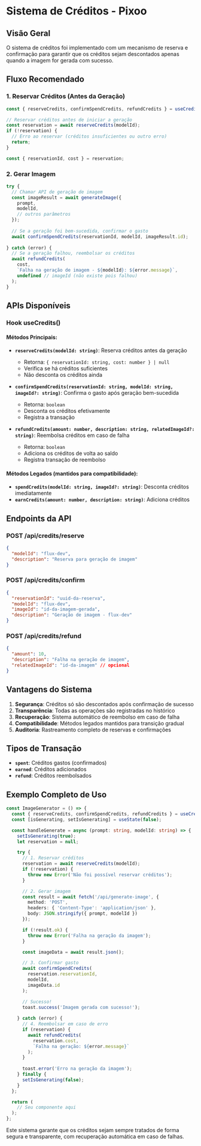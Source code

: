 # Sistema de Créditos - Pixoo

## Visão Geral

O sistema de créditos foi implementado com um mecanismo de reserva e confirmação para garantir que os créditos sejam descontados apenas quando a imagem for gerada com sucesso.

## Fluxo Recomendado

### 1. Reservar Créditos (Antes da Geração)

```typescript
const { reserveCredits, confirmSpendCredits, refundCredits } = useCredits();

// Reservar créditos antes de iniciar a geração
const reservation = await reserveCredits(modelId);
if (!reservation) {
  // Erro ao reservar (créditos insuficientes ou outro erro)
  return;
}

const { reservationId, cost } = reservation;
```

### 2. Gerar Imagem

```typescript
try {
  // Chamar API de geração de imagem
  const imageResult = await generateImage({
    prompt,
    modelId,
    // outros parâmetros
  });
  
  // Se a geração foi bem-sucedida, confirmar o gasto
  await confirmSpendCredits(reservationId, modelId, imageResult.id);
  
} catch (error) {
  // Se a geração falhou, reembolsar os créditos
  await refundCredits(
    cost, 
    `Falha na geração de imagem - ${modelId}: ${error.message}`,
    undefined // imageId (não existe pois falhou)
  );
}
```

## APIs Disponíveis

### Hook useCredits()

#### Métodos Principais:

- **`reserveCredits(modelId: string)`**: Reserva créditos antes da geração
  - Retorna: `{ reservationId: string, cost: number } | null`
  - Verifica se há créditos suficientes
  - Não desconta os créditos ainda

- **`confirmSpendCredits(reservationId: string, modelId: string, imageId?: string)`**: Confirma o gasto após geração bem-sucedida
  - Retorna: `boolean`
  - Desconta os créditos efetivamente
  - Registra a transação

- **`refundCredits(amount: number, description: string, relatedImageId?: string)`**: Reembolsa créditos em caso de falha
  - Retorna: `boolean`
  - Adiciona os créditos de volta ao saldo
  - Registra transação de reembolso

#### Métodos Legados (mantidos para compatibilidade):

- **`spendCredits(modelId: string, imageId?: string)`**: Desconta créditos imediatamente
- **`earnCredits(amount: number, description: string)`**: Adiciona créditos

## Endpoints da API

### POST /api/credits/reserve
```json
{
  "modelId": "flux-dev",
  "description": "Reserva para geração de imagem"
}
```

### POST /api/credits/confirm
```json
{
  "reservationId": "uuid-da-reserva",
  "modelId": "flux-dev",
  "imageId": "id-da-imagem-gerada",
  "description": "Geração de imagem - flux-dev"
}
```

### POST /api/credits/refund
```json
{
  "amount": 10,
  "description": "Falha na geração de imagem",
  "relatedImageId": "id-da-imagem" // opcional
}
```

## Vantagens do Sistema

1. **Segurança**: Créditos só são descontados após confirmação de sucesso
2. **Transparência**: Todas as operações são registradas no histórico
3. **Recuperação**: Sistema automático de reembolso em caso de falha
4. **Compatibilidade**: Métodos legados mantidos para transição gradual
5. **Auditoria**: Rastreamento completo de reservas e confirmações

## Tipos de Transação

- **`spent`**: Créditos gastos (confirmados)
- **`earned`**: Créditos adicionados
- **`refund`**: Créditos reembolsados

## Exemplo Completo de Uso

```typescript
const ImageGenerator = () => {
  const { reserveCredits, confirmSpendCredits, refundCredits } = useCredits();
  const [isGenerating, setIsGenerating] = useState(false);

  const handleGenerate = async (prompt: string, modelId: string) => {
    setIsGenerating(true);
    let reservation = null;

    try {
      // 1. Reservar créditos
      reservation = await reserveCredits(modelId);
      if (!reservation) {
        throw new Error('Não foi possível reservar créditos');
      }

      // 2. Gerar imagem
      const result = await fetch('/api/generate-image', {
        method: 'POST',
        headers: { 'Content-Type': 'application/json' },
        body: JSON.stringify({ prompt, modelId })
      });

      if (!result.ok) {
        throw new Error('Falha na geração da imagem');
      }

      const imageData = await result.json();

      // 3. Confirmar gasto
      await confirmSpendCredits(
        reservation.reservationId, 
        modelId, 
        imageData.id
      );

      // Sucesso!
      toast.success('Imagem gerada com sucesso!');
      
    } catch (error) {
      // 4. Reembolsar em caso de erro
      if (reservation) {
        await refundCredits(
          reservation.cost,
          `Falha na geração: ${error.message}`
        );
      }
      
      toast.error('Erro na geração da imagem');
    } finally {
      setIsGenerating(false);
    }
  };

  return (
    // Seu componente aqui
  );
};
```

Este sistema garante que os créditos sejam sempre tratados de forma segura e transparente, com recuperação automática em caso de falhas.